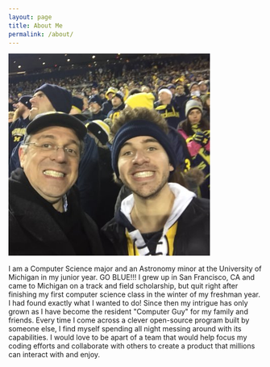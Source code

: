 ```yaml
---
layout: page
title: About Me
permalink: /about/
---
```

![img](https://raw.githubusercontent.com/bencampa/ben_site/master/images/me.png)

I am a Computer Science major and an Astronomy minor at the University of Michigan in my junior year. GO BLUE!!! I grew up in San Francisco, CA and came to Michigan on a track and field scholarship, but quit right after finishing my first computer science class in the winter of my freshman year. I had found exactly what I wanted to do! Since then my intrigue has only grown as I have become the resident "Computer Guy" for my family and friends. Every time 
I come across a clever open-source program built by someone else, I find myself spending all night messing around with its capabilities. I would love to be apart of a team that would help focus my coding efforts and collaborate with others to create a product that millions can interact with and enjoy.